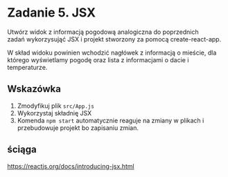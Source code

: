 # Zadanie 5. JSX
Utwórz widok z informacją pogodową analogiczna do poprzednich zadań wykorzysująć JSX 
i projekt stworzony za pomocą create-react-app.

W skład widoku powinien wchodzić nagłówek z informacją o mieście, dla którego wyświetlamy
pogodę oraz lista z informacjami o dacie i temperaturze.

## Wskazówka
1. Zmodyfikuj plik `src/App.js` 
2. Wykorzystaj składnię JSX 
3. Komenda `npm start` automatycznie reaguje na zmiany w plikach i przebudowuje projekt bo zapisaniu zmian.

## ściąga
https://reactjs.org/docs/introducing-jsx.html